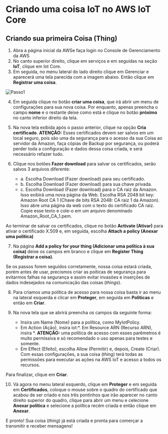 # Criando uma coisa IoT no AWS IoT Core

## Criando sua primeira Coisa (Thing)

1. Abra a página inicial da AWSe faça login no Console de Gerenciamento da AWS
2. No canto superior direito, clique em serviços e em seguidas na seção **IoT**, clique em Iot Core.
3. Em seguida, no menu lateral do lado direito clique em Gerenciar e aparecerá uma tela parecida com a imagem abaixo. Então clique em **Registrar uma coisa**.

![Passo1](https://github.com/MBezerril/AWSTutorials/blob/master/Tutorial_1-Criando-Coisas-IoT/Passo1.png)

4. Em seguida clique no botão **criar uma coisa**, que irá abrir um menu de configurações para sua nova coisa.
Por enquanto, apenas preencha o campo **nome** e o restante deixe como está e clique no botão **próximo** no canto inferior direito da tela.

5. Na nova tela exibida após o passo anterior, clique na opção **Cria certificado**. **ATENÇÃO:** Esses certificados devem ser salvos em um local seguro, pois são uma da segurança para o acesso da sua Coisa ao servidor da Amazon, faça cópias de Backup por segurança, ou poderá perder toda a configuração e dados dessa coisa criada, e será necessário refazer tudo.

6. Clique nos botões **Fazer download** para salvar os certificados, serão salvos 3 arquivos diferente:
   - a. Escolha Download (Fazer download) para seu certificado.
   - b. Escolha Download (Fazer download) para sua chave privada.
   - c. Escolha Download (Fazer download) para o CA raiz da Amazon. Isso exibirá uma nova página da Web. Escolha RSA 2048 bit key: Amazon Root CA 1 (Chave de bits RSA 2048: CA raiz 1 da Amazon). Isso abre uma página da web com o texto do certificado CA raiz. Copie esse texto e cole-o em um arquivo denominado Amazon_Root_CA_1.pem.

Ao terminar de salvar os certificados, clique no botão **Activate (Ativar)** para ativar o certificado X.509 e, em seguida, escolha **Attach a policy (Anexar uma política)**

7. Na página **Add a policy for your thing (Adicionar uma política à sua coisa)** deixe os campos em branco e clique em **Register Thing (Registrar a coisa)**.

Se os passos forem seguidos corretamente, nossa coisa estará criada, porém antes de usar, precismos criar as poíticas de segurança para evitarmos falhas na segurança e assim evitar invasões e inserções de dados indesejados na comunicação das coisas (_things_).

8. Para criamos uma política de acesso para nossa coisa basta ir ao menu na lateral esquerda e clicar em **Proteger**, em seguida em **Politicas** e então em  **Criar**.

9. Na nova tela que se abrirá preencha os campos da seguinte forma:
   - Insira um Name (Nome) para a política, como MyIotPolicy.
   - Em Action (Ação), insira iot:*. Em Resource ARN (Recurso ARN), insira *. **ATENÇÃO:** uma política de acesso com esses parêmetros é muito permissiva e só recomendado o uso apenas para testes e somente.
   - Em Effect (Efeito), escolha Allow (Permitir) e, depois, Create (Criar).
Com essas configurações, a sua coisa (_thing_) terá todas as permissões para executar as ações na AWS IoT e acesso a todos os recursos.

Para finalizar, clique em **Criar**.

10. Vá agora no menu lateral esquerdo, clique em **Proteger** e em seguida em **Certificados**, coloque o mouse sobre o quadro do certificado que acabou de ser criado e nos três pontinhos que irão aparecer no canto direito superior do quadro, clique para abrir um menu e celecione **Anexar política** e selecione a política recém criada e então clique em **Anexar**.

E pronto! Sua coisa (_thing_) já está criada e pronta para comerçar a transmitir e receber mensagens!


   
